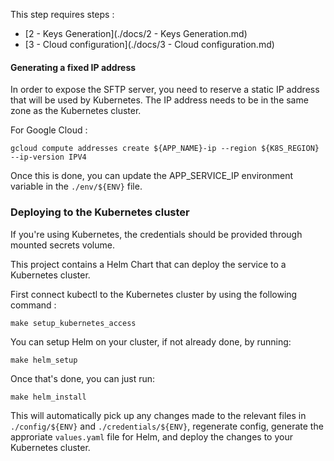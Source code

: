 
This step requires steps :
- [2 - Keys Generation](./docs/2 - Keys Generation.md)
- [3 - Cloud configuration](./docs/3 - Cloud configuration.md)


#### Generating a fixed IP address

In order to expose the SFTP server, you need to reserve a static IP address that will be used by Kubernetes. The IP address needs to be in the same zone as the Kubernetes cluster.

For Google Cloud :
```shell
gcloud compute addresses create ${APP_NAME}-ip --region ${K8S_REGION} --ip-version IPV4
```

Once this is done, you can update the APP_SERVICE_IP environment variable in the `./env/${ENV}` file.


### Deploying to the Kubernetes cluster

If you're using Kubernetes, the credentials should be provided through mounted secrets volume.

This project contains a Helm Chart that can deploy the service to a Kubernetes cluster.

First connect kubectl to the Kubernetes cluster by using the following command :
```shell
make setup_kubernetes_access
```

You can setup Helm on your cluster, if not already done, by running:
```shell
make helm_setup
```

Once that's done, you can just run:
```shell
make helm_install
```

This will automatically pick up any changes made to the relevant files in `./config/${ENV}` and `./credentials/${ENV}`, regenerate config, generate the approriate `values.yaml` file for Helm, and deploy the changes to your Kubernetes cluster.